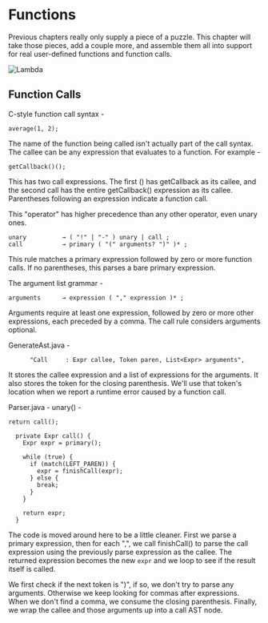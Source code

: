 # Functions

Previous chapters really only supply a piece of a puzzle. This chapter will take those pieces, add a couple more, and assemble them all into support for real user-defined functions and function calls.

![Lambda](https://craftinginterpreters.com/image/functions/lambda.png)

## Function Calls

C-style function call syntax - 

`average(1, 2);`

The name of the function being called isn't actually part of the call syntax. The callee can be any expression that evaluates to a function. For example - 

`getCallback()();`

This has two call expressions. The first () has getCallback as its callee, and the second call has the entire getCallback() expression as its callee. Parentheses following an expression indicate a function call.

This "operator" has higher precedence than any other operator, even unary ones.

```
unary          → ( "!" | "-" ) unary | call ;
call           → primary ( "(" arguments? ")" )* ;
```

This rule matches a primary expression followed by zero or more function calls. If no parentheses, this parses a bare primary expression. 

The argument list grammar -

`arguments      → expression ( "," expression )* ;`

Arguments require at least one expression, followed by zero or more other expressions, each preceded by a comma. The call rule considers arguments optional.

GenerateAst.java - 

`      "Call     : Expr callee, Token paren, List<Expr> arguments",`

It stores the callee expression and a list of expressions for the arguments. It also stores the token for the closing parenthesis. We'll use that token's location when we report a runtime error caused by a function call.

Parser.java - unary() -

`return call();`

```
  private Expr call() {
    Expr expr = primary();

    while (true) { 
      if (match(LEFT_PAREN)) {
        expr = finishCall(expr);
      } else {
        break;
      }
    }

    return expr;
  }
```

The code is moved around here to be a little cleaner. First we parse a primary expression, then for each ",", we call finishCall() to parse the call expression using the previously parse expression as the callee. The returned expression becomes the new `expr` and we loop to see if the result itself is called.

We first check if the next token is ")", if so, we don't try to parse any arguments. Otherwise we keep looking for commas after expressions. When we don't find a comma, we consume the closing parenthesis. Finally, we wrap the callee and those arguments up into a call AST node.